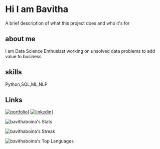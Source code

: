 
# Hi I am Bavitha

A brief description of what this project does and who it's for


## about me

I am Data Science Enthusiast working on unsolved data problems to add value to business
## skills
Python,SQL,ML,NLP
## Links
[![portfolio](https://img.shields.io/badge/my_portfolio-000?style=for-the-badge&logo=ko-fi&logoColor=white)](https://sites.google.com/view/boina-bavitha)]
[![linkedin](https://img.shields.io/badge/linkedin-000?style=for-the-badge&logo=ko-fi&logoColor=white)](https://www.linkedin.com/in/boina-bavitha/)]

![bavithaboina's Stats](https://github-readme-stats.vercel.app/api?username=bavithaboina&theme=vue-dark&show_icons=true&hide_border=true&count_private=true)

![bavithaboina's Streak](https://github-readme-streak-stats.herokuapp.com/?user=bavithaboina&theme=vue-dark&hide_border=true)

![bavithaboina's Top Languages](https://github-readme-stats.vercel.app/api/top-langs/?username=bavithaboina&theme=vue-dark&show_icons=true&hide_border=true&layout=compact)
